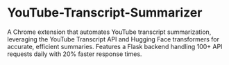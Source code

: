 # YouTube-Transcript-Summarizer
A Chrome extension that automates YouTube transcript summarization, leveraging the YouTube Transcript API and Hugging Face transformers for accurate, efficient summaries. Features a Flask backend handling 100+ API requests daily with 20% faster response times.
